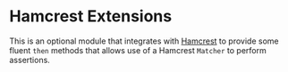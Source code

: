 # Hamcrest Extensions
This is an optional module that integrates with [Hamcrest](http://hamcrest.org/) to provide some fluent `then` methods that allows use of a Hamcrest `Matcher` to perform assertions.
